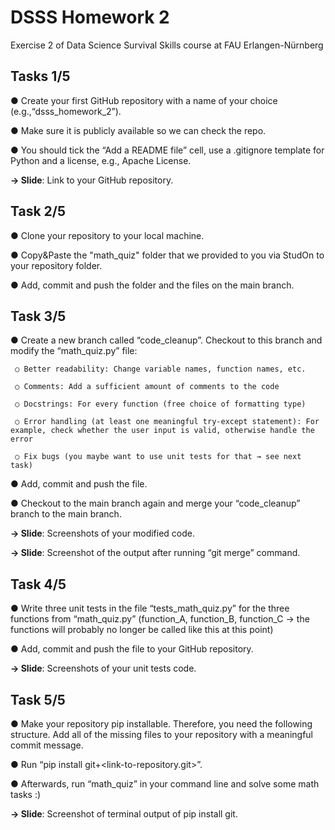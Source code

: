# DSSS Homework 2
Exercise 2 of Data Science Survival Skills course at FAU Erlangen-Nürnberg


## Tasks 1/5
   ● Create your first GitHub repository with a name of your choice (e.g.,“dsss_homework_2”).
   
   ● Make sure it is publicly available so we can check the repo.
   
   ● You should tick the “Add a README file” cell, use a .gitignore template for Python and a license, e.g., Apache License.
   
   **→ Slide**: Link to your GitHub repository.

## Task 2/5
   ● Clone your repository to your local machine.
   
   ● Copy&Paste the "math_quiz" folder that we provided to you via StudOn to your repository folder.
   
   ● Add, commit and push the folder and the files on the main branch.

## Task 3/5
   ● Create a new branch called “code_cleanup”. Checkout to this branch and modify the “math_quiz.py” file:

     ○ Better readability: Change variable names, function names, etc.
     
     ○ Comments: Add a sufficient amount of comments to the code
     
     ○ Docstrings: For every function (free choice of formatting type)
     
     ○ Error handling (at least one meaningful try-except statement): For example, check whether the user input is valid, otherwise handle the error
     
     ○ Fix bugs (you maybe want to use unit tests for that → see next task)

   ● Add, commit and push the file.
   
   ● Checkout to the main branch again and merge your “code_cleanup” branch to the main branch.
   
   **→ Slide**: Screenshots of your modified code.
   
   **→ Slide**: Screenshot of the output after running “git merge” command.

## Task 4/5
   ● Write three unit tests in the file “tests_math_quiz.py” for the three functions from “math_quiz.py” (function_A, function_B, function_C → the functions will probably no longer be called like this at this point)
   
   ● Add, commit and push the file to your GitHub repository.
   
   **→ Slide**: Screenshots of your unit tests code.

## Task 5/5
   ● Make your repository pip installable. Therefore, you need the following structure. Add all of the missing files to your repository with a meaningful commit message.

   ● Run “pip install git+<link-to-repository.git>”.

   ● Afterwards, run “math_quiz” in your command line and solve some math tasks :)

   **→ Slide**: Screenshot of terminal output of pip install git.
